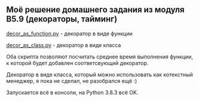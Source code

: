 
## Моё решение домашнего задания из модуля B5.9 (декораторы, тайминг)

[decor_as_function.py](https://github.com/marfikus/skillfactory-pws-practic-b5-9/blob/master/decor_as_function.py) - декоратор в виде функции

[decor_as_class.py](https://github.com/marfikus/skillfactory-pws-practic-b5-9/blob/master/decor_as_class.py) - декоратор в виде класса

Оба скрипта позволяют посчитать среднее время выполнения функции, к которой будет добавлен соответсвующий декоратор.

Декоратор в виде класса, который можно использовать как котекстный менеджер, я пока не сделал, не разобрался ещё :)

Запускается всё в консоли, на Python 3.8.3 всё OK.
